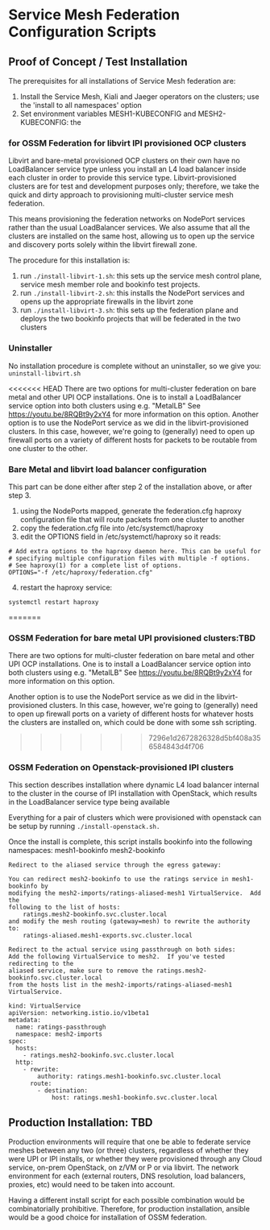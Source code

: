 # Service Mesh Federation Configuration Scripts



## Proof of Concept / Test Installation 

The prerequisites for all installations of Service Mesh federation are:

 1.  Install the Service Mesh, Kiali and Jaeger operators on the clusters; use the 'install to all namespaces' option
 2.  Set environment variables MESH1-KUBECONFIG and MESH2-KUBECONFIG: the

### for OSSM Federation for libvirt IPI provisioned OCP clusters 

Libvirt and bare-metal provisioned OCP clusters on their own have no LoadBalancer service type unless you install an L4 load balancer inside each cluster in order to provide this service type.  Libvirt-provisioned clusters are for test and development purposes only; therefore, we take the quick and dirty approach to provisioning multi-cluster service mesh federation. 

This means provisioning the federation networks on NodePort services rather than the usual LoadBalancer services. We also assume that all the clusters are installed on the same host, allowing us to open up the service and discovery ports solely within the libvirt firewall zone.  


The procedure for this installation is:

 1.  run `./install-libvirt-1.sh`: this sets up the service mesh control plane, service mesh member role and bookinfo test projects.
 2.  run `./install-libvirt-2.sh`: this installs the NodePort services and opens up the appropriate firewalls in the libvirt zone
 3.  run `./install-libvirt-3.sh`: this sets up the federation plane and deploys the two bookinfo projects that will be federated in the two clusters

### Uninstaller 

No installation procedure is complete without an uninstaller, so we give you: `uninstall-libvirt.sh`

<<<<<<< HEAD
There are two options for multi-cluster federation on bare metal and other UPI OCP installations.  One is to install a LoadBalancer service option into both clusters using e.g. "MetalLB" See https://youtu.be/8RQBt9y2xY4 for more information on this option.  Another option is to use the NodePort service as we did in the libvirt-provisioned clusters. In this case, however, we're going to (generally) need to open up firewall ports on a variety of different hosts for packets to be routable from one cluster to the other.  

### Bare Metal and libvirt load balancer configuration

This part can be done either after step 2 of the installation above, or after step 3. 

 1. using the NodePorts mapped, generate the federation.cfg haproxy configuration file that will route packets from one cluster to another
 2. copy the federation.cfg file into /etc/systemctl/haproxy
 3. edit the OPTIONS field in /etc/systemctl/haproxy so it reads: 
```
# Add extra options to the haproxy daemon here. This can be useful for
# specifying multiple configuration files with multiple -f options.
# See haproxy(1) for a complete list of options.
OPTIONS="-f /etc/haproxy/federation.cfg"
```
 4. restart the haproxy service: 
```
systemctl restart haproxy
```
=======
### OSSM Federation for bare metal UPI provisioned clusters:TBD 

There are two options for multi-cluster federation on bare metal and other UPI OCP installations.  One is to install a LoadBalancer service option into both clusters using e.g. "MetalLB" See https://youtu.be/8RQBt9y2xY4 for more information on this option.  

Another option is to use the NodePort service as we did in the libvirt-provisioned clusters. In this case, however, we're going to (generally) need to open up firewall ports on a variety of different hosts for whatever hosts the clusters are installed on, which could be done with some ssh scripting.   
>>>>>>> 7296e1d2672826328d5bf408a356584843d4f706

### OSSM Federation on Openstack-provisioned IPI clusters

This section describes installation where dynamic L4 load balancer internal to the cluster in the course of IPI installation with OpenStack, which results in the LoadBalancer service type being available 

Everything for a pair of clusters which were provisioned with openstack can be setup by running `./install-openstack.sh.`

Once the install is complete, this script installs bookinfo into the following
namespaces:
  mesh1-bookinfo
  mesh2-bookinfo

```
Redirect to the aliased service through the egress gateway:

You can redirect mesh2-bookinfo to use the ratings service in mesh1-bookinfo by
modifying the mesh2-imports/ratings-aliased-mesh1 VirtualService.  Add the
following to the list of hosts:
    ratings.mesh2-bookinfo.svc.cluster.local
and modify the mesh routing (gateway=mesh) to rewrite the authority to:
    ratings-aliased.mesh1-exports.svc.cluster.local

Redirect to the actual service using passthrough on both sides:
Add the following VirtualService to mesh2.  If you've tested redirecting to the
aliased service, make sure to remove the ratings.mesh2-bookinfo.svc.cluster.local
from the hosts list in the mesh2-imports/ratings-aliased-mesh1 VirtualService.

kind: VirtualService
apiVersion: networking.istio.io/v1beta1
metadata:
  name: ratings-passthrough
  namespace: mesh2-imports
spec:
  hosts:
    - ratings.mesh2-bookinfo.svc.cluster.local
  http:
    - rewrite:
        authority: ratings.mesh1-bookinfo.svc.cluster.local
      route:
        - destination:
            host: ratings.mesh1-bookinfo.svc.cluster.local
```


## Production Installation: TBD 

Production environments will require that one be able to federate service meshes between any two (or three) clusters, regardless of whether they were UPI or IPI installs, or whether they were provisioned through any Cloud service, on-prem OpenStack, on z/VM or P or via libvirt. The network environment for each (external routers, DNS resolution, load balancers, proxies, etc) would need to be taken into account. 

Having a different install script for each possible combination would be combinatorially prohibitive.  Therefore, for production installation, ansible would be a good choice for installation of OSSM federation. 

